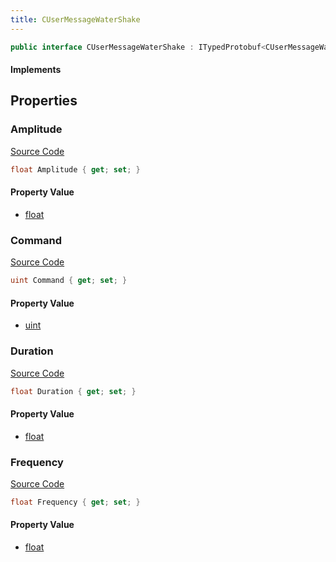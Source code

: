 ```yaml
---
title: CUserMessageWaterShake
---
```


```csharp
public interface CUserMessageWaterShake : ITypedProtobuf<CUserMessageWaterShake>, INativeHandle, INetMessage<CUserMessageWaterShake>, IDisposable
```

#### Implements

## Properties

### Amplitude

[Source Code](https://github.com/swiftly-solution/swiftlys2/blob/beta/managed/src/SwiftlyS2.Generated/Protobufs/Interfaces/CUserMessageWaterShake.cs#L21)

```csharp
float Amplitude { get; set; }
```

#### Property Value

- [float](https://learn.microsoft.com/dotnet/api/system.single)

### Command

[Source Code](https://github.com/swiftly-solution/swiftlys2/blob/beta/managed/src/SwiftlyS2.Generated/Protobufs/Interfaces/CUserMessageWaterShake.cs#L18)

```csharp
uint Command { get; set; }
```

#### Property Value

- [uint](https://learn.microsoft.com/dotnet/api/system.uint32)

### Duration

[Source Code](https://github.com/swiftly-solution/swiftlys2/blob/beta/managed/src/SwiftlyS2.Generated/Protobufs/Interfaces/CUserMessageWaterShake.cs#L27)

```csharp
float Duration { get; set; }
```

#### Property Value

- [float](https://learn.microsoft.com/dotnet/api/system.single)

### Frequency

[Source Code](https://github.com/swiftly-solution/swiftlys2/blob/beta/managed/src/SwiftlyS2.Generated/Protobufs/Interfaces/CUserMessageWaterShake.cs#L24)

```csharp
float Frequency { get; set; }
```

#### Property Value

- [float](https://learn.microsoft.com/dotnet/api/system.single)

